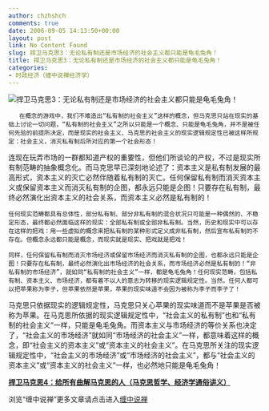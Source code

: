 ```yaml
---
author: chzhshch
comments: true
date: 2006-09-05 14:13:50+00:00
layout: post
link: No Content Found
slug: 捍卫马克思3：无论私有制还是市场经济的社会主义都只能是龟毛兔角！
title: 捍卫马克思3：无论私有制还是市场经济的社会主义都只能是龟毛兔角！
categories:
- 时政经济（缠中说禅经济学）
---
```


			

                                                                    

![捍卫马克思3：无论私有制还是市场经济的社会主义都只能是龟毛兔角！](http://simg.sinajs.cn/blog7style/images/common/sg_trans.gif)

                                                           

                                                           

       在概念的游戏中，我们不难造出“私有制的社会主义”这样的概念，但马克思只站在现实的基础上讨论一切问题，“私有制的社会主义”之所以只能是一个概念、只能是龟毛兔角，并不是被任何先验的前提所决定，而是现实的社会主义、马克思的社会主义的现实逻辑规定性已被这样所规定：社会主义，消灭私有制后所对应的第一个社会形态！

   连现在玩弄市场的一群都知道产权的重要性，但他们所谈论的产权，不过是现实所有制范畴的抽象概念化。而马克思早已深刻地论述了：资本主义是私有制发展的最高形式，资本主义的灭亡必然伴随着私有制的灭亡。任何保留私有制而消灭资本主义或保留资本主义而消灭私有制的企图，都永远只能是企图！只要存在私有制，最终必然演化出资本主义的社会关系，而资本主义必然是私有制的！

    任何现实范畴都具有总体性，部分私有制、部分非私有制的混合状况只可能是一种偶然的、不稳定形态，最终都必然面临这样的现实：全部私有制或全部非私有制。当然，历史和现实中可以存在这样的把戏：用一些虚拟的概念来把私有制的某种形式定义成非私有制，然后宣布私有制的不存在。但概念永远都只能是概念，而现实就是现实、把戏就是把戏！

    同样，任何保留私有制而消灭市场经济或保留市场经济而消灭私有制的企图，也都永远只能是企图！只要存在私有制，最终必然演化出市场经济的社会关系，而市场经济必然是私有制的！“非私有制的市场经济”，就如同“私有制的社会主义”一样，都是龟毛兔角！任何现实范畴，包括私有制、资本主义、市场经济，都有着不以人的意志为转移的现实逻辑规定性。当然，任何人都可以把苹果称为李子，但苹果依然是苹果，苹果的现实味道不会因为被称为李子而李子了！

   马克思只依据现实的逻辑规定性，马克思只关心苹果的现实味道而不是苹果是否被称为苹果。在马克思所依据的现实逻辑规定性中，“社会主义的私有制”也和“私有制的社会主义”一样，只能是龟毛兔角。而资本主义与市场经济的等价关系也决定了，“社会主义的市场经济”就如同“市场经济的社会主义”一样，都意味着这样的概念，即“社会主义的资本主义”或“资本主义的社会主义”。在马克思所关注的现实逻辑规定性中，“社会主义的市场经济”或“市场经济的社会主义”，都与“社会主义的资本主义”或“资本主义的社会主义”一样，也必然地只能是龟毛兔角！

[**捍卫马克思4：给所有曲解马克思的人（马克思哲学、经济学通俗讲义）**](http://blog.sina.com.cn/u/486e105c010005yz)

浏览“缠中说禅”更多文章请点击进入[缠中说禅](http://blog.sina.com.cn/m/chzhshch)

